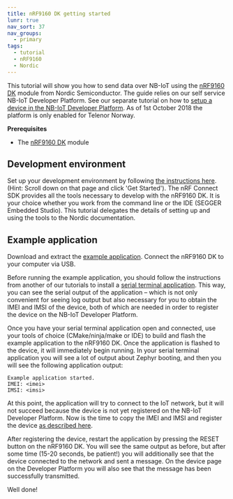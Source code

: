 ```yaml
---
title: nRF9160 DK getting started
lunr: true
nav_sort: 37
nav_groups:
  - primary
tags:
  - tutorial
  - nRF9160
  - Nordic
---
```


This tutorial will show you how to send data over NB-IoT using the [nRF9160 DK][1] module from Nordic Semiconductor.  The guide relies on our self service NB-IoT Developer Platform.  See our separate tutorial on how to [setup a device in the NB-IoT Developer Platform](getting-started.html).  As of 1st October 2018 the platform is only enabled for Telenor Norway.

**Prerequisites**
- The [nRF9160 DK][1] module

## Development environment

Set up your development environment by following [the instructions here][2].  (Hint: Scroll down on that page and click 'Get Started').  The nRF Connect SDK provides all the tools necessary to develop with the nRF9160 DK.  It is your choice whether you work from the command line or the IDE (SEGGER Embedded Studio).  This tutorial delegates the details of setting up and using the tools to the Nordic documentation.

## Example application

Download and extract the [example application](nrf9160-basic/example.tar.gz).  Connect the nRF9160 DK to your computer via USB.

Before running the example application, you should follow the instructions from another of our tutorials to install a [serial terminal application](interactive-terminal.html#serial-terminal-application).  This way, you can see the serial output of the application – which is not only convenient for seeing log output but also necessary for you to obtain the IMEI and IMSI of the device, both of which are needed in order to register the device on the NB-IoT Developer Platform.

Once you have your serial terminal application open and connected, use your tools of choice (CMake/ninja/make or IDE) to build and flash the example application to the nRF9160 DK.  Once the application is flashed to the device, it will immediately begin running.  In your serial terminal application you will see a lot of output about Zephyr booting, and then you will see the following application output:

	Example application started.
	IMEI: <imei>
	IMSI: <imsi>

At this point, the application will try to connect to the IoT network, but it will not succeed because the device is not yet registered on the NB-IoT Developer Platform.  Now is the time to copy the IMEI and IMSI and register the device [as described here](getting-started.html).

After registering the device, restart the application by pressing the RESET button on the nRF9160 DK.  You will see the same output as before, but after some time (15-20 seconds, be patient!) you will additionally see that the device connected to the network and sent a message.  On the device page on the Developer Platform you will also see that the message has been successfully transmitted.

Well done!

[1]: https://shop.exploratory.engineering/collections/nb-iot/products/nrf9160-dev-kit
[2]: https://www.nordicsemi.com/Software-and-Tools/Software/nRF-Connect-SDK
